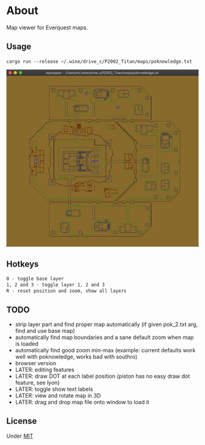 # About

Map viewer for Everquest maps.

## Usage

    cargo run --release ~/.wine/drive_c/P2002_Titan/maps/poknowledge.txt

![screenshot](eqmapper.png)

## Hotkeys

    0 - toggle base layer
    1, 2 and 3 - toggle layer 1, 2 and 3
    R - reset position and zoom, show all layers

## TODO

- strip layer part and find proper map automatically (if given pok_2.txt arg, find and use base map)
- automatically find map boundaries and a sane default zoom when map is loaded
- automatically find good zoom min-max (example: current defaults work well with poknowledge, works bad with southro)
- browser version
- LATER: editing features
- LATER: draw DOT at each label position (piston has no easy draw dot feature, see lyon)
- LATER: toggle show text labels
- LATER: view and rotate map in 3D
- LATER: drag and drop map file onto window to load it

## License

Under [MIT](LICENSE)
